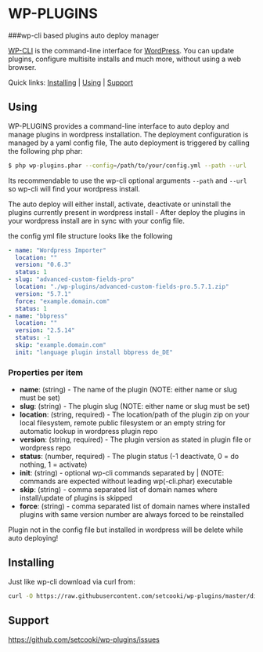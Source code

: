 WP-PLUGINS
======

###wp-cli based plugins auto deploy manager

[WP-CLI](https://wp-cli.org/) is the command-line interface for [WordPress](https://wordpress.org/). You can update plugins, configure multisite installs and much more, without using a web browser.

Quick links: [Installing](#installing) &#124; [Using](#using) &#124; [Support](#support)

## Using

WP-PLUGINS provides a command-line interface to auto deploy and manage plugins in wordpress installation. The deployment configuration is managed by a yaml config file,
The auto deployment is triggered by calling the following php phar:

```bash
$ php wp-plugins.phar --config=/path/to/your/config.yml --path --url
```

Its recommendable to use the wp-cli optional arguments `--path` and `--url` so wp-cli will find your wordpress install.

The auto deploy will either install, activate, deactivate or uninstall the plugins currently present in wordpress install - After deploy the plugins in your wordpress install
are in sync with your config file.

the config yml file structure looks like the following

```yml
- name: "Wordpress Importer"
  location: ""
  version: "0.6.3"
  status: 1
- slug: "advanced-custom-fields-pro"
  location: "./wp-plugins/advanced-custom-fields-pro.5.7.1.zip"
  version: "5.7.1"
  force: "example.domain.com"
  status: 1
- name: "bbpress"
  location: ""
  version: "2.5.14"
  status: -1
  skip: "example.domain.com"
  init: "language plugin install bbpress de_DE"
```

### Properties per item

- __name__: (string) - The name of the plugin (NOTE: either name or slug must be set)
- __slug__: (string) - The plugin slug (NOTE: either name or slug must be set)
- __location__:  (string, required) - The location/path of the plugin zip on your local filesystem, remote public filesystem or an empty string for automatic lookup in wordpress plugin repo
- __version__: (string, required) - The plugin version as stated in plugin file or wordpress repo
- __status__: (number, required) - The plugin status (-1 deactivate, 0 = do nothing, 1 = activate)
- __init__: (string) - optional wp-cli commands separated by | (NOTE: commands are expected without leading wp(-cli.phar) executable
- __skip__: (string) - comma separated list of domain names where install/update of plugins is skipped
- __force__: (string) - comma separated list of domain names where installed plugins with same version number are always forced to be reinstalled

Plugin not in the config file but installed in wordpress will be delete while auto deploying!


## Installing

Just like wp-cli download via curl from:


```bash
curl -O https://raw.githubusercontent.com/setcooki/wp-plugins/master/dist/wp-plugins.phar
```

## Support

https://github.com/setcooki/wp-plugins/issues